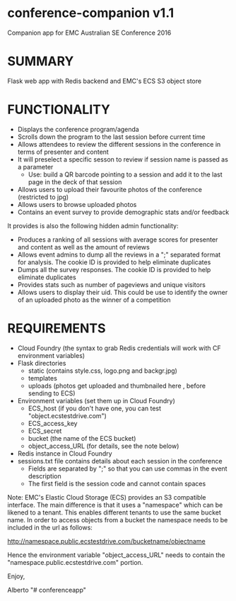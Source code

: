 # conference-companion v1.1
Companion app for EMC Australian SE Conference 2016

# SUMMARY
Flask web app with Redis backend and EMC's ECS S3 object store

# FUNCTIONALITY
* Displays the conference program/agenda
* Scrolls down the program to the last session before current time
* Allows attendees to review the different sessions in the conference in terms of presenter and content
* It will preselect a specific sesson to review if session name is passed as a parameter
   * Use: build a QR barcode pointing to a session and add it to the last page in the deck of that session
* Allows users to upload their favourite photos of the conference (restricted to jpg)
* Allows users to browse uploaded photos
* Contains an event survey to provide demographic stats and/or feedback

It provides is also the following hidden admin functionality:

* Produces a ranking of all sessions with average scores for presenter and content as well as the amount of reviews
* Allows event admins to dump all the reviews in a ";" separated format for analysis. The cookie ID is provided to help eliminate duplicates
* Dumps all the survey responses. The cookie ID is provided to help eliminate duplicates
* Provides stats such as number of pageviews and unique visitors
* Allows users to display their uid. This could be use to identify the owner of an uploaded photo as the winner of a competition  

# REQUIREMENTS
* Cloud Foundry (the syntax to grab Redis credentials will work with CF environment variables)
* Flask directories
   * static (contains style.css, logo.png and backgr.jpg)
   * templates
   * uploads (photos get uploaded and thumbnailed here , before sending to ECS)
* Environment variables (set them up in Cloud Foundry)
   * ECS_host (if you don't have one, you can test "object.ecstestdrive.com")
   * ECS_access_key
   * ECS_secret
   * bucket (the name of the ECS bucket)
   * object_access_URL (for details, see the note below)
* Redis instance in Cloud Foundry
* sessions.txt file contains details about each session in the conference
   * Fields are separated by ";" so that you can use commas in the event description
   * The first field is the session code and cannot contain spaces

Note: EMC's Elastic Cloud Storage (ECS) provides an S3 compatible interface. The main difference is that it uses a "namespace" which can be likened to a tenant. This enables different tenants to use the same bucket name. In order to access objects from a bucket the namespace needs to be included in the url as follows:

http://namespace.public.ecstestdrive.com/bucketname/objectname

Hence the environment variable "object_access_URL" needs to contain the "namespace.public.ecstestdrive.com" portion.

Enjoy,

Alberto
"# conferenceapp" 
